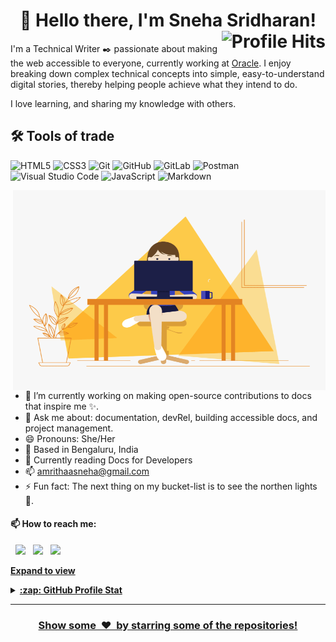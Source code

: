 <h1 align="center">👋 Hello there, I'm Sneha Sridharan! <img align="right" alt="Profile Hits" src="https://komarev.com/ghpvc/?username=sneha-github96&style=flat-square"></h1>


I'm a Technical Writer :black_nib: passionate about making the web accessible to everyone, currently working at [Oracle](https://www.oracle.com/in/). I enjoy breaking down complex technical concepts into simple, easy-to-understand digital stories, thereby helping people achieve what they intend to do.

I love learning, and sharing my knowledge with others.

## :hammer_and_wrench: Tools of trade

![HTML5](https://img.shields.io/badge/-HTML5-E34F26?style=flat-square&logo=html5&logoColor=white)
![CSS3](https://img.shields.io/badge/-CSS3-1572B6?style=flat-square&logo=css3)
![Git](https://img.shields.io/badge/-Git-black?style=flat-square&logo=git)
![GitHub](https://img.shields.io/badge/-GitHub-181717?style=flat-square&logo=github)
![GitLab](https://img.shields.io/badge/-GitLab-FCA121?style=flat-square&logo=gitlab)
![Postman](https://img.shields.io/badge/Postman-F6BB43?style=flat-square&logo=Postman&logoColor=white)
![Visual Studio Code](https://img.shields.io/badge/Visual%20Studio%20Code-0078d7.svg?style=flat-square&logo=visual-studio-code&logoColor=white)
![JavaScript](https://img.shields.io/badge/-JavaScript-black?style=flat-square&logo=javascript)
![Markdown](https://img.shields.io/badge/markdown-%23000000.svg?style=flat-square&logo=markdown&logoColor=white)

<!-- code gif-->
<img align="right" alt="GIF" src="./code.gif" width="500" height="320" />

- 🌱 I’m currently working on making open-source contributions to docs that inspire me :sparkles:.
- 💬 Ask me about: documentation, devRel, building accessible docs, and project management.
- 😄 Pronouns: She/Her
- :round_pushpin: Based in Bengaluru, India
- :open_book: Currently reading Docs for Developers
- :mailbox: amrithaasneha@gmail.com
- ⚡ Fun fact: The next thing on my bucket-list is to see the northen lights :milky_way:.

#### 📫 How to reach me:

&nbsp; [<img src="https://img.icons8.com/color/48/000000/twitter.png" width="3.5%"/>](https://twitter.com/amrithaasneha)  &nbsp; [<img src="https://img.icons8.com/color/48/000000/linkedin.png" width="3.5%"/>](https://www.linkedin.com/in/sneha-sridharan/)  &nbsp; <a href="amrithaasneha@gmail.com"> <img src="https://img.icons8.com/fluent/48/000000/gmail.png" width="3.5%"/>

**Expand to view**
<details>
  <summary><b>:zap: GitHub Profile Stat</b></summary>
  <img src="https://github-readme-stats.anuraghazra1.vercel.app/api?username=sneha-github96&show_icons=true" />
</details>

*****
<h3 align="center">Show some &nbsp;❤️&nbsp; by starring some of the repositories!</h3>


